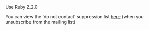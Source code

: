 Use Ruby 2.2.0

You can view the 'do not contact' suppression list <a target="_blank" href="http://bin.mailgun.net/1034dc93">here</a> (when you unsubscribe from the mailing list)

